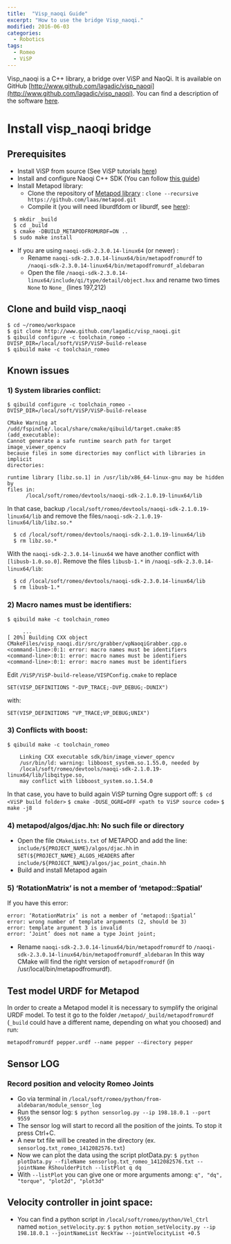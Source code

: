 ```yaml
---
title:  "Visp_naoqi Guide"
excerpt: "How to use the bridge Visp_naoqi."
modified: 2016-06-03
categories: 
  - Robotics
tags:
  - Romeo
  - ViSP
---
```



<!-- {% include toc title="table of contents" icon="file-text" %} -->


 Visp_naoqi is a C++ library, a bridge over ViSP and NaoQi. It is available on GitHub [http://www.github.com/lagadic/visp_naoqi](http://www.github.com/lagadic/visp_naoqi). You can find a description of the software [here](http://jokla.me/software/visp_naoqi/).

# Install visp_naoqi bridge

## Prerequisites 
* Install ViSP from source (See ViSP tutorials [here](http://visp-doc.inria.fr/doxygen/visp-daily/tutorial-install-ubuntu.html))
* Install and configure Naoqi C++ SDK (You can follow [this guide](http://jokla.me/robotics/install-sdk-c-naoqi/))
* Install Metapod library: 
  * Clone the repository of [Metapod library](https://github.com/laas/metapod) :
  `clone --recursive https://github.com/laas/metapod.git`
  * Compile it (you will need  liburdfdom or liburdf, see [here](https://github.com/laas/metapod)):

```shell
  $ mkdir _build
  $ cd _build
  $ cmake -DBUILD_METAPODFROMURDF=ON ..
  $ sudo make install
```

* If you are using `naoqi-sdk-2.3.0.14-linux64` (or newer) :
  * Rename
  `naoqi-sdk-2.3.0.14-linux64/bin/metapodfromurdf`
   to
   `/naoqi-sdk-2.3.0.14-linux64/bin/metapodfromurdf_aldebaran`
  * Open the file `/naoqi-sdk-2.3.0.14-linux64/include/qi/type/detail/object.hxx` and rename two times `None`  to `None_` (lines 197,212)

## Clone and build visp_naoqi

```shell
$ cd ~/romeo/workspace
$ git clone http://www.github.com/lagadic/visp_naoqi.git
$ qibuild configure -c toolchain_romeo -DVISP_DIR=/local/soft/ViSP/ViSP-build-release
$ qibuild make -c toolchain_romeo
```

## Known issues

### 1) System libraries conflict:
`$ qibuild configure -c toolchain_romeo -DVISP_DIR=/local/soft/ViSP/ViSP-build-release`

``` shell
CMake Warning at /udd/fspindle/.local/share/cmake/qibuild/target.cmake:85
(add_executable):
Cannot generate a safe runtime search path for target image_viewer_opencv
because files in some directories may conflict with libraries in implicit
directories:

runtime library [libz.so.1] in /usr/lib/x86_64-linux-gnu may be hidden by
files in:
      /local/soft/romeo/devtools/naoqi-sdk-2.1.0.19-linux64/lib
```

In that case, backup `/local/soft/romeo/devtools/naoqi-sdk-2.1.0.19-linux64/lib`
    and remove  the files`/naoqi-sdk-2.1.0.19-linux64/lib/libz.so.*`

```shell
  $ cd /local/soft/romeo/devtools/naoqi-sdk-2.1.0.19-linux64/lib
  $ rm libz.so.*
```
    
With the `naoqi-sdk-2.3.0.14-linux64` we have another conflict with `[libusb-1.0.so.0]`. Remove  the files `libusb-1.*` in `/naoqi-sdk-2.3.0.14-linux64/lib`:

```shell
  $ cd /local/soft/romeo/devtools/naoqi-sdk-2.3.0.14-linux64/lib
  $ rm libusb-1.*
```
    
### 2) Macro names must be identifiers:

`$ qibuild make -c toolchain_romeo`

```
     ...
[ 20%] Building CXX object CMakeFiles/visp_naoqi.dir/src/grabber/vpNaoqiGrabber.cpp.o
<command-line>:0:1: error: macro names must be identifiers
<command-line>:0:1: error: macro names must be identifiers
<command-line>:0:1: error: macro names must be identifiers
```
 
Edit `/ViSP/ViSP-build-release/VISPConfig.cmake` to replace
    
`SET(VISP_DEFINITIONS "-DVP_TRACE;-DVP_DEBUG;-DUNIX")`

with:

`SET(VISP_DEFINITIONS "VP_TRACE;VP_DEBUG;UNIX")`
	
### 3) Conflicts with boost:

`$ qibuild make -c toolchain_romeo`

```
    Linking CXX executable sdk/bin/image_viewer_opencv
    /usr/bin/ld: warning: libboost_system.so.1.55.0, needed by   
    /local/soft/romeo/devtools/naoqi-sdk-2.1.0.19-linux64/lib/libqitype.so, 
    may conflict with libboost_system.so.1.54.0
```

In that case, you have to build again ViSP turning Ogre support off:
`$ cd <ViSP build folder>`
`$ cmake -DUSE_OGRE=OFF <path to ViSP source code>`
`$ make -j8`

### 4)  metapod/algos/djac.hh: No such file or directory
* Open the file `CMakeLists.txt` of METAPOD and add the line:
  `include/${PROJECT_NAME}/algos/djac.hh`
in `SET(${PROJECT_NAME}_ALGOS_HEADERS` after `include/${PROJECT_NAME}/algos/jac_point_chain.hh`
* Build and install Metapod again

### 5) ‘RotationMatrix’ is not a member of ‘metapod::Spatial’
If you have this error:

```shell
error: ‘RotationMatrix’ is not a member of ‘metapod::Spatial’
error: wrong number of template arguments (2, should be 3)
error: template argument 3 is invalid
error: ‘Joint’ does not name a type Joint joint;
```

* Rename
 `naoqi-sdk-2.3.0.14-linux64/bin/metapodfromurdf`
  to
 `/naoqi-sdk-2.3.0.14-linux64/bin/metapodfromurdf_aldebaran`
In this way CMake will find the right version of `metapodfromurdf` (in /usr/local/bin/metapodfromurdf).

## Test model URDF for Metapod
 In order to create a Metapod model it is necessary to symplify the original URDF model. To test it go to the folder `/metapod/_build/metapodfromurdf` (`_build` could have a different name, depending on what you choosed) and run:
 
`metapodfromurdf pepper.urdf --name pepper --directory pepper`
 

## Sensor LOG 

### Record position and velocity Romeo Joints

* Go via terminal in `/local/soft/romeo/python/from-aldebaran/module_sensor_log`
* Run the sensor log:
`$ python sensorlog.py --ip 198.18.0.1 --port 9559`
* The sensor log will start to record all the position of the joints. To stop it press Ctrl+C.
* A new txt file will be created in the directory (ex. `sensorlog.txt_romeo_1412082576.txt`)
* Now we can plot the data using the script plotData.py:
`$ python plotData.py --fileName sensorlog.txt_romeo_1412082576.txt --jointName RShoulderPitch --listPlot q dq`
* With `--listPlot` you can give one or more arguments among:  `q", "dq", "torque", "plot2d", "plot3d"`

## Velocity controller in joint space:
* You can find a python script in `/local/soft/romeo/python/Vel_Ctrl` named `motion_setVelocity.py`:
`$ python motion_setVelocity.py --ip 198.18.0.1 --jointNameList NeckYaw --jointVelocityList +0.5`


